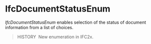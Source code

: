 # IfcDocumentStatusEnum

_IfcDocumentStatusEnum_ enables selection of the status of document information from a list of choices.

> HISTORY&nbsp; New enumeration in IFC2x.
